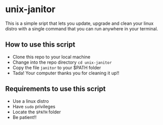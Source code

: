 # unix-janitor
This is a simple sript that lets you update, upgrade and clean your linux distro with a single command that you can run anywhere in your terminal.

## How to use this script
- Clone this repo to your local machine
- Change into the repo directory `cd unix-janitor`
- Copy the file `janitor` to your $PATH folder
- Tada! Your computer thanks you for cleaning it up!!

## Requirements to use this script
- Use a linux distro
- Have `sudo` privileges
- Locate the `$PATH` folder
- Be patient!!



